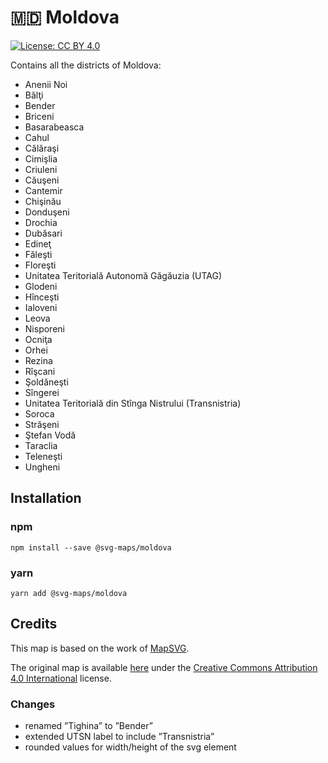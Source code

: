 # 🇲🇩 Moldova

[![License: CC BY 4.0](https://img.shields.io/badge/License-CC%20BY%204.0-blue.svg)](https://creativecommons.org/licenses/by/4.0/)

Contains all the districts of Moldova:

- Anenii Noi
- Bălţi
- Bender
- Briceni
- Basarabeasca
- Cahul
- Călăraşi
- Cimişlia
- Criuleni
- Căuşeni
- Cantemir
- Chişinău
- Donduşeni
- Drochia
- Dubăsari
- Edineţ
- Făleşti
- Floreşti
- Unitatea Teritorială Autonomă Găgăuzia (UTAG)
- Glodeni
- Hînceşti
- Ialoveni
- Leova
- Nisporeni
- Ocniţa
- Orhei
- Rezina
- Rîşcani
- Şoldăneşti
- Sîngerei
- Unitatea Teritorială din Stînga Nistrului (Transnistria)
- Soroca
- Străşeni
- Ştefan Vodă
- Taraclia
- Teleneşti
- Ungheni

## Installation

### npm

`npm install --save @svg-maps/moldova`

### yarn

`yarn add @svg-maps/moldova`

## Credits

This map is based on the work of [MapSVG](https://mapsvg.com).

The original map is available [here](https://mapsvg.com/maps/moldova) under the [Creative Commons Attribution 4.0 International](https://creativecommons.org/licenses/by/4.0/) license.

### Changes
* renamed ”Tighina” to ”Bender”
* extended UTSN label to include ”Transnistria”
* rounded values for width/height of the svg element
